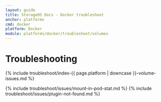 ```yaml
---
layout: guide
title: StorageOS Docs - Docker troubleshoot
anchor: platforms
cmd: docker
platform: Docker
module: platforms/docker/troubleshoot/volumes
---
```


# Troubleshooting

{% include troubleshoot/index-{{ page.platform | downcase }}-volume-issues.md %}

{% include troubleshoot/issues/mount-in-pod-stat.md %}
{% include troubleshoot/issues/plugin-not-found.md %}
